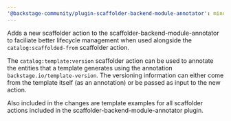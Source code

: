 ```yaml
---
'@backstage-community/plugin-scaffolder-backend-module-annotator': minor
---
```


Adds a new scaffolder action to the scaffolder-backend-module-annotator to faciliate better lifecycle management when used alongside the `catalog:scaffolded-from` scaffolder action.

The `catalog:template:version` scaffolder action can be used to annotate the entities that a template generates using the annotation `backstage.io/template-version`. The versioning information can either come from the template itself (as an annotation) or be passed as input to the new action.

Also included in the changes are template examples for all scaffolder actions included in the scaffolder-backend-module-annotator plugin.
